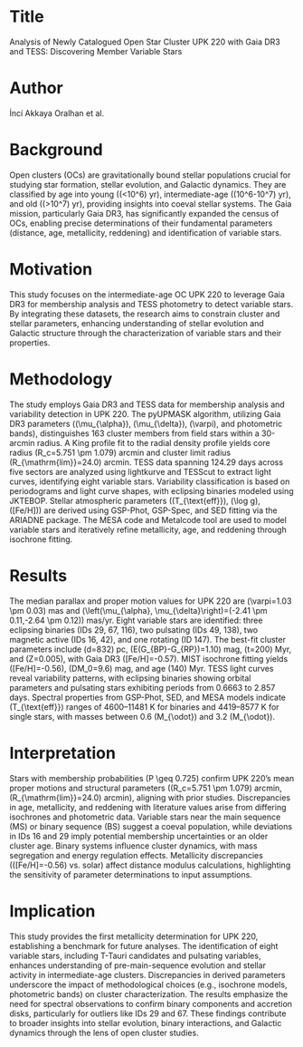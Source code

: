 # Title  
Analysis of Newly Catalogued Open Star Cluster UPK 220 with Gaia DR3 and TESS: Discovering Member Variable Stars  

# Author  
İncí Akkaya Oralhan et al.  

# Background  
Open clusters (OCs) are gravitationally bound stellar populations crucial for studying star formation, stellar evolution, and Galactic dynamics. They are classified by age into young (\(<10^6\) yr), intermediate-age (\(10^6-10^7\) yr), and old (\(>10^7\) yr), providing insights into coeval stellar systems. The Gaia mission, particularly Gaia DR3, has significantly expanded the census of OCs, enabling precise determinations of their fundamental parameters (distance, age, metallicity, reddening) and identification of variable stars.  

# Motivation  
This study focuses on the intermediate-age OC UPK 220 to leverage Gaia DR3 for membership analysis and TESS photometry to detect variable stars. By integrating these datasets, the research aims to constrain cluster and stellar parameters, enhancing understanding of stellar evolution and Galactic structure through the characterization of variable stars and their properties.  

# Methodology  
The study employs Gaia DR3 and TESS data for membership analysis and variability detection in UPK 220. The pyUPMASK algorithm, utilizing Gaia DR3 parameters (\(\mu_{\alpha}\), \(\mu_{\delta}\), \(\varpi\), and photometric bands), distinguishes 163 cluster members from field stars within a 30-arcmin radius. A King profile fit to the radial density profile yields core radius \(R_c=5.751 \pm 1.079\) arcmin and cluster limit radius \(R_{\mathrm{lim}}=24.0\) arcmin. TESS data spanning 124.29 days across five sectors are analyzed using lightkurve and TESScut to extract light curves, identifying eight variable stars. Variability classification is based on periodograms and light curve shapes, with eclipsing binaries modeled using JKTEBOP. Stellar atmospheric parameters (\(T_{\text{eff}}\), \(\log g\), \([Fe/H]\)) are derived using GSP-Phot, GSP-Spec, and SED fitting via the ARIADNE package. The MESA code and Metalcode tool are used to model variable stars and iteratively refine metallicity, age, and reddening through isochrone fitting.  

# Results  
The median parallax and proper motion values for UPK 220 are \(\varpi=1.03 \pm 0.03\) mas and \(\left(\mu_{\alpha}, \mu_{\delta}\right)=(-2.41 \pm 0.11,-2.64 \pm 0.12)\) mas/yr. Eight variable stars are identified: three eclipsing binaries (IDs 29, 67, 116), two pulsating (IDs 49, 138), two magnetic active (IDs 16, 42), and one rotating (ID 147). The best-fit cluster parameters include \(d=832\) pc, \(E(G_{BP}-G_{RP})=1.10\) mag, \(t=200\) Myr, and \(Z=0.005\), with Gaia DR3 \([Fe/H]=-0.57\). MIST isochrone fitting yields \([Fe/H]=-0.56\), \(DM_0=9.6\) mag, and age \(140\) Myr. TESS light curves reveal variability patterns, with eclipsing binaries showing orbital parameters and pulsating stars exhibiting periods from 0.6663 to 2.857 days. Spectral properties from GSP-Phot, SED, and MESA models indicate \(T_{\text{eff}}\) ranges of 4600–11481 K for binaries and 4419–8577 K for single stars, with masses between 0.6 \(M_{\odot}\) and 3.2 \(M_{\odot}\).  

# Interpretation  
Stars with membership probabilities \(P \geq 0.725\) confirm UPK 220’s mean proper motions and structural parameters (\(R_c=5.751 \pm 1.079\) arcmin, \(R_{\mathrm{lim}}=24.0\) arcmin), aligning with prior studies. Discrepancies in age, metallicity, and reddening with literature values arise from differing isochrones and photometric data. Variable stars near the main sequence (MS) or binary sequence (BS) suggest a coeval population, while deviations in IDs 16 and 29 imply potential membership uncertainties or an older cluster age. Binary systems influence cluster dynamics, with mass segregation and energy regulation effects. Metallicity discrepancies (\([Fe/H]=-0.56\) vs. solar) affect distance modulus calculations, highlighting the sensitivity of parameter determinations to input assumptions.  

# Implication  
This study provides the first metallicity determination for UPK 220, establishing a benchmark for future analyses. The identification of eight variable stars, including T-Tauri candidates and pulsating variables, enhances understanding of pre-main-sequence evolution and stellar activity in intermediate-age clusters. Discrepancies in derived parameters underscore the impact of methodological choices (e.g., isochrone models, photometric bands) on cluster characterization. The results emphasize the need for spectral observations to confirm binary components and accretion disks, particularly for outliers like IDs 29 and 67. These findings contribute to broader insights into stellar evolution, binary interactions, and Galactic dynamics through the lens of open cluster studies.